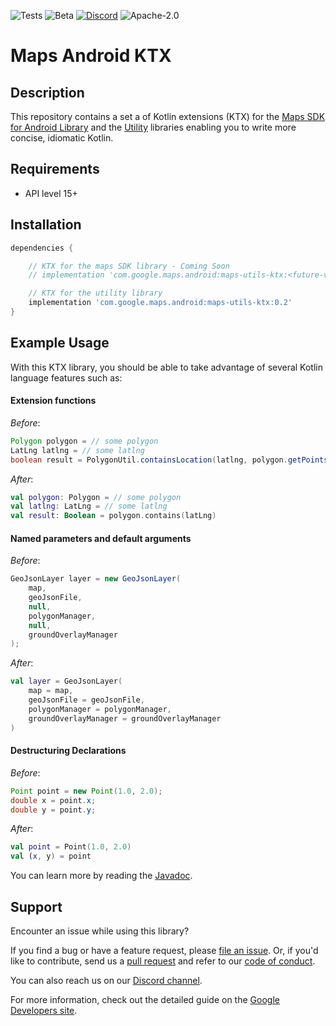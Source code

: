 ![Tests](https://github.com/googlemaps/android-maps-ktx/workflows/.github/workflows/test.yml/badge.svg)
![Beta](https://img.shields.io/badge/stability-beta-yellow)
[![Discord](https://img.shields.io/discord/676948200904589322)](https://discord.gg/hYsWbmk)
![Apache-2.0](https://img.shields.io/badge/license-Apache-blue)

Maps Android KTX
================

## Description
This repository contains a set a of Kotlin extensions (KTX) for the [Maps SDK for Android Library][maps-sdk] and the [Utility][amu] libraries enabling you to write more concise, idiomatic Kotlin.

## Requirements
* API level 15+

## Installation

```groovy
dependencies {

    // KTX for the maps SDK library - Coming Soon
    // implementation 'com.google.maps.android:maps-utils-ktx:<future-version>'

    // KTX for the utility library
    implementation 'com.google.maps.android:maps-utils-ktx:0.2'
}
```

## Example Usage

With this KTX library, you should be able to take advantage of several Kotlin language features such as:

#### Extension functions

_Before_:
```java
Polygon polygon = // some polygon
LatLng latlng = // some latlng
boolean result = PolygonUtil.containsLocation(latlng, polygon.getPoints(), true);
```

_After_:
```kotlin
val polygon: Polygon = // some polygon
val latlng: LatLng = // some latlng
val result: Boolean = polygon.contains(latLng)
```

#### Named parameters and default arguments

_Before_:
```java
GeoJsonLayer layer = new GeoJsonLayer(
    map, 
    geoJsonFile, 
    null, 
    polygonManager, 
    null, 
    groundOverlayManager
);
```

_After_:
```kotlin
val layer = GeoJsonLayer(
    map = map,
    geoJsonFile = geoJsonFile,
    polygonManager = polygonManager,
    groundOverlayManager = groundOverlayManager
)
```

#### Destructuring Declarations

_Before_:
```java
Point point = new Point(1.0, 2.0);
double x = point.x;
double y = point.y;
```

_After_:
```kotlin
val point = Point(1.0, 2.0)
val (x, y) = point
```

You can learn more by reading the [Javadoc].

## Support

Encounter an issue while using this library?

If you find a bug or have a feature request, please [file an issue].
Or, if you'd like to contribute, send us a [pull request] and refer to our [code of conduct].

You can also reach us on our [Discord channel].

For more information, check out the detailed guide on the
[Google Developers site][devsite-guide]. 

[Discord channel]: https://discord.gg/hYsWbmk
[Javadoc]: https://googlemaps.github.io/android-maps-ktx/maps-utils-ktx/
[amu]: https://github.com/googlemaps/android-maps-utils
[code of conduct]: CODE_OF_CONDUCT.md
[devsite-guide]: https://developers.google.com/maps/documentation/android-api/utility/
[file an issue]: https://github.com/googlemaps/android-maps-ktx/issues/new/choose
[maps-sdk]: https://developers.google.com/maps/documentation/android-sdk/intro
[pull request]: https://github.com/googlemaps/android-maps-ktx/compare
